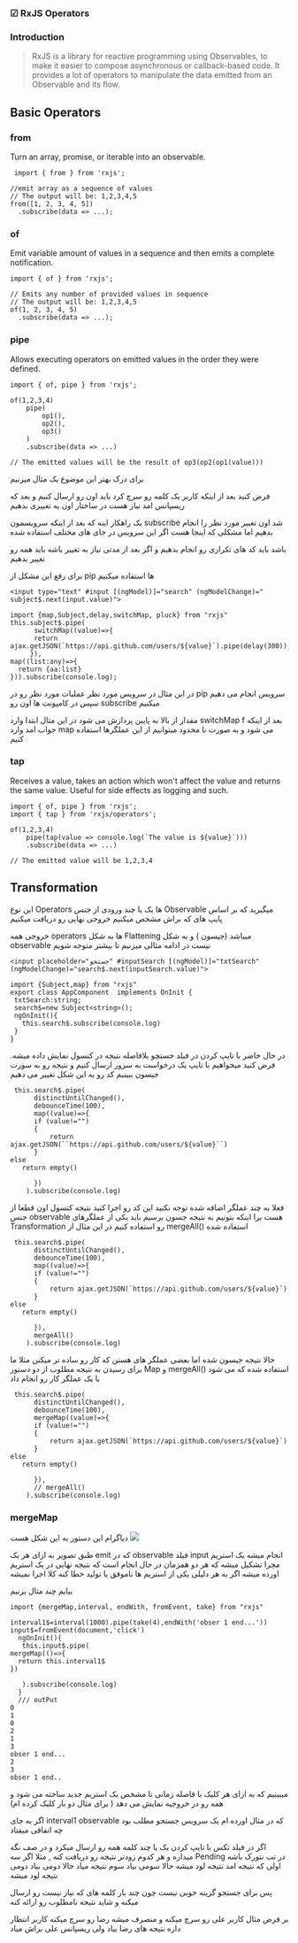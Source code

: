 ### ☑ RxJS Operators 

 ### Introduction
 > RxJS is a library for reactive programming using Observables, to make it easier to compose asynchronous or callback-based code.
 It provides a lot of operators to manipulate the data emitted from an Observable and its flow.
  
   ## Basic Operators
   ### from
   Turn an array, promise, or iterable into an observable.
  ```
   import { from } from 'rxjs';

//emit array as a sequence of values
// The output will be: 1,2,3,4,5
from([1, 2, 3, 4, 5])
    .subscribe(data => ...);
 ```
  ### of
  Emit variable amount of values in a sequence and then emits a complete notification.
  ```
  import { of } from 'rxjs';

// Emits any number of provided values in sequence
// The output will be: 1,2,3,4,5
of(1, 2, 3, 4, 5)
    .subscribe(data => ...);
```
     
### pipe
Allows executing operators on emitted values in the order they were defined.
```
import { of, pipe } from 'rxjs';

of(1,2,3,4)
    pipe(
        op1(),
        op2(),
        op3()
    )
    .subscribe(data => ...)

// The emitted values will be the result of op3(op2(op1(value)))
```
برای درک بهتر این موضوع یک مثال میزنیم

فرض کنید بعد از اینکه کاربر یک کلمه رو سرچ کرد باید اون رو ارسال کنیم و بعد که ریسپانس امد نیاز هست در ساختار اون یه تغییری بدهیم

یک راهکار اینه که بعد از اینکه سرویسمون subscribe   شد اون تغییر مورد نظر را انجام بدهیم اما مشکلی که اینجا هست اگر این سرویس  در جای های مختلف استفاده شده

باشد باید کد های تکراری رو انجام بدهیم و اگر بعد از مدتی نیاز به تغییر باشه باید همه رو تغییر بدهیم

برای رفع این مشکل از pip  ها استفاده میکنیم

```
<input type="text" #input [(ngModel)]="search" (ngModelChange)=" subject$.next(input.value)">

import {map,Subject,delay,switchMap, pluck} from "rxjs"
this.subject$.pipe(
      switchMap((value)=>{
      return ajax.getJSON(`https://api.github.com/users/${value}`).pipe(delay(300));
     }),
map((list:any)=>{
  return {aa:list}
})).subscribe(console.log);
```
 در این مثال در سرویس مورد نظر عملیات مورد نظر رو در  pip  سرویس انجام می دهیم سپس در کامپونت ها اون رو subscribe   میکنیم
 
 مقدار  از بالا به پایین پردازش می شود در این مثال ابتدا وارد switchMap  f بعد از اینکه جواب امد وارد map می شود و به صورت نا محدود میتوانیم از این   عملگرها استفاده کنیم
 
### tap
Receives a value, takes an action which won't affect the value and returns the same value.
Useful for side effects as logging and such.
```
import { of, pipe } from 'rxjs';
import { tap } from 'rxjs/operators';

of(1,2,3,4)
    pipe(tap(value => console.log(`The value is ${value}`)))
    .subscribe(data => ...)

// The emitted value will be 1,2,3,4
```
 ## Transformation
 این نوع Operators ها یک یا چند ورودی از جنس Observable میگیرید که بر اساس پایپ های که براش مشخص میکنیم خروجی نهایی رو دریافت میکنیم
 
 خروجی همه operators  ها به شکل Flattening میباشد (جیسون )  و به شکل observable نیست در ادامه مثالی میزنیم تا بیشتر متوجه شویم
 ```
 <input placeholder="جستجو" #inputSearch [(ngModel)]="txtSearch" (ngModelChange)="search$.next(inputSearch.value)">
 ```
 ```
 import {Subject,map} from "rxjs"
 export class AppComponent  implements OnInit {
  txtSearch:string;
  search$=new Subject<string>();
  ngOnInit(){
    this.search$.subscribe(console.log)
  }
}
```
در حال حاضر با تایپ کردن در فیلد جستچو بلافاصله نتیجه در کنسول نمایش داده میشه. فرض کنید میخواهیم با تایپ یک درخواست به سرور ارسال کنیم و نتیجه رو به سورت جیسون ببینیم
کد رو به این شکل تغییر می دهیم
```
 this.search$.pipe(
      distinctUntilChanged(),
      debounceTime(100),
      map((value)=>{
      if (value!="")
      {
          return ajax.getJSON(``https://api.github.com/users/${value}``)
      }
else
   return empty()

      })
    ).subscribe(console.log)
```
فعلا به چند عملگر اضافه شده توجه نکنید این کد رو اجرا کنید نتیجه کنسول اون قطعا از جنس observable  هست برا اینکه بتونیم به نتیجه جسون برسیم باید یکی از عملگرهای Transformation   رو استفاده کنیم در این مثال از  mergeAll()  استفاده شده
```
 this.search$.pipe(
      distinctUntilChanged(),
      debounceTime(100),
      map((value)=>{
      if (value!="")
      {
          return ajax.getJSON(`https://api.github.com/users/${value}`)
      }
else
   return empty()

      }),
      mergeAll()
    ).subscribe(console.log)
```
حالا نتیجه جیسون شده اما بعضی عملگر های هستن که کار رو ساده تر میکنن مثلا ما برای رسیدن به نتیجه مطلوب از دو دستور Map و mergeAll()   استفاده شده که می شود با یک عملگر کار رو انجام داد
```
 this.search$.pipe(
      distinctUntilChanged(),
      debounceTime(100),
      mergeMap((value)=>{
      if (value!="")
      {
          return ajax.getJSON(`https://api.github.com/users/${value}`)
      }
else
   return empty()

      }),
      // mergeAll()
    ).subscribe(console.log)
```
### mergeMap
دیاگرام این دستور به این شکل هست 
![](https://s6.uupload.ir/files/mergemap_vd2w.png)

طبق تصویر به ازای هر یک emit  که در observable  فیلد input  انجام میشه یک استریم مجرا تشکیل میشه که هر دو همزمان در حال انجام است که نتیجه نهایی در یک استریم اورده میشه اگر به هر دلیلی یکی از استریم ها ناموفق یا تولید خطا کنه کلا اجرا نمیشه

بیایم چند مثال بزنیم
```
import {mergeMap,interval, endWith, fromEvent, take} from "rxjs"

interval1$=interval(1000).pipe(take(4),endWith('obser 1 end...'))
input$=fromEvent(document,'click')
  ngOnInit(){
   this.input$.pipe(
mergeMap(()=>{ 
  return this.interval1$
})

   ).subscribe(console.log)
  }
  /// outPut
0
1
0
2
1
3
obser 1 end...
2
3
obser 1 end..
```
میبینیم که به ازای هر کلیک  با فاصله زمانی نا مشخص  یک استریم جدید ساخته می شود و همه رو در خروجیه نمایش می دهد ( برای مثال دو بار کلیک کرده ام)
 
 اگر به جای interval1  observable  که در مثال اورده ام   یک سرویس جستجو مطلب بود چه اتفاقی میفتاد
 
 اگر در فیلد تکس با تایپ کردن یک یا چند کلمه همه رو ارسال میکرد و در صف نگه میداره و هر کدوم زودتر نتیجه رو دریافت کنه
 , 
 مثلا اگر سه  Pending  در تب نتورک باشه اولی که نتیجه امد نتیجه لود میشه حالا سومی بیاد سوم نتیجه میاد حالا دومی بیاد دومی نتیجه لود میشه
 
 پس برای جستجو گزینه خوبی نیست چون چند بار کلمه های که نیاز نیست رو ارسال میکنه و شاید نتیجه نامطلوب رو ارائه کنه
 
 بر فرض مثال کاربر علی رو سرچ میکنه و منصرف میشه رضا رو سرچ میکنه کاربر انتظار داره نتیجه های رضا بیاد ولی ریسپانس علی براش میاد
